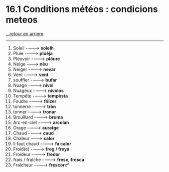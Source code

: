 # 16.1 Conditions météos : condicions meteos

[...retour en arriere](../../../menu_fiches.md)

---

1. Soleil  ----> **solelh**
2. Pluie  ----> **pluèja**
3. Pleuvoir  ----> **plòure**
4. Neige ---> **nèu**
5. Neiger ----> **nevar**
6. Vent  ----> **vent**
7. souffler ----> **bufar**
8. Nuage  ----> **nívol**
9. Nuageux ----> **nivolós**
10. Tempête  ----> **tempèsta**
11. Foudre  ----> **fólzer**
12. tonnerre ----> **tròn**
13. tonner ----> **tronar**
14. Brouillard  ----> **bruma**
15. Arc-en-ciel  ----> **arcolan**
16. Orage  ----> **auratge**
17. Chaud  ----> **caud**
18. Chaleur ---> **calor**
19. Il faut chaud ----> **fa calor**
20. Froid(e)  ----> **freg / freya**
21. Froideur ----> **fredor**
22. frais / fraîche ----> **fresc, fresca**
23. Fraîcheur ----> **frescor**x²